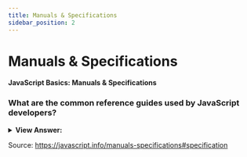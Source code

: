 ```yaml
---
title: Manuals & Specifications
sidebar_position: 2
---
```


# Manuals & Specifications

**JavaScript Basics: Manuals & Specifications**

<head>
  <title>Title</title>
  <meta charSet="utf-8" />
</head>

### What are the common reference guides used by JavaScript developers?

<details>
  <summary><strong>View Answer:</strong></summary>
  <div>
  <div><strong>Interview Response:</strong> Professional JavaScript developers typically refer to ECMA-262 specifications, MDN JavaScript references, and compatibility tables like CaniUse.com.</div>
  </div>
</details>

Source: <https://javascript.info/manuals-specifications#specification>
